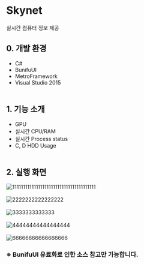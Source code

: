 # Skynet
실시간 컴퓨터 정보 제공

## 0. 개발 환경
- C#
- BunifuUI
- MetroFramework
- Visual Studio 2015
  </br>
  </br>
## 1. 기능 소개
- GPU
- 실시간 CPU/RAM
- 실시간 Process status
- C, D HDD Usage
  </br>
  </br>
## 2. 실행 화면
![111111111111111111111111111111111111111](https://github.com/7hvrches/Skynet-Computer-Util-Program/assets/14012685/42d67440-a920-4cf8-a12a-19198d5243be)
  </br>
  </br>
![2222222222222222](https://github.com/7hvrches/Skynet-Computer-Util-Program/assets/14012685/b75794e5-8c07-401e-af1b-9df489248f62)
  </br>
  </br>
![3333333333333](https://github.com/7hvrches/Skynet-Computer-Util-Program/assets/14012685/ab9b893d-b6a6-415b-b27d-96930c6aa067)
  </br>
  </br>
![44444444444444444](https://github.com/7hvrches/Skynet-Computer-Util-Program/assets/14012685/6ac93e1b-fbc2-4aeb-b597-d631de043542)
  </br>
  </br>
![66666666666666666](https://github.com/7hvrches/Skynet-Computer-Util-Program/assets/14012685/4f2cf8f0-5187-4c52-943b-c0c2c465ce95)

### ※ BunifuUI 유료화로 인한 소스 참고만 가능합니다.
